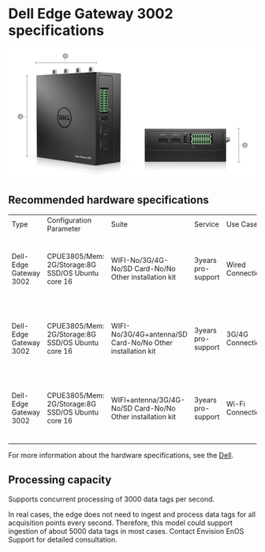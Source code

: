# Dell Edge Gateway 3002 specifications

![](media/image3000.png)

## Recommended hardware specifications


<table>
  <tr>
    <td>Type</td>
    <td>Configuration Parameter</td>
    <td>Suite</td>
    <td>Service</td>
    <td>Use Case</td>
    <td>Remark</td>
  </tr>
  <tr>
    <td>Dell-Edge   Gateway 3002</td>
    <td>CPUE3805/Mem:   2G/Storage:8G SSD/OS Ubuntu core 16</td>
    <td>WIFI-No/3G/4G-No/SD   Card-No/No Other installation kit</td>
    <td>3years   pro-support</td>
    <td>Wired   Connection</td>
    <td>Support   PoE Power Source, Power adapters need additional purchases.</td>
  </tr>
  <tr>
    <td>Dell-Edge   Gateway 3002</td>
    <td>CPUE3805/Mem:   2G/Storage:8G SSD/OS Ubuntu core 16</td>
    <td>WIFI-No/3G/4G+antenna/SD   Card-No/No Other installation kit</td>
    <td>3years   pro-support</td>
    <td>3G/4G   Connection</td>
    <td>Support   PoE Power Source, Power adapters need additional purchases.</td>
  </tr>
  <tr>
    <td>Dell-Edge   Gateway 3002</td>
    <td>CPUE3805/Mem:   2G/Storage:8G SSD/OS Ubuntu core 16</td>
    <td>WIFI+antenna/3G/4G-No/SD   Card-No/No Other installation kit</td>
    <td>3years   pro-support</td>
    <td>Wi-Fi   Connection</td>
    <td>Support   PoE Power Source, Power adapters need additional purchases.</td>
  </tr>
</table>


For more information about the hardware specifications, see the [Dell](https://www.dell.com/en-us/work/shop/cty/pdp/spd/dell-edge-gateway-3001/ctoi3002stdus?ref=1689_plt_title).

## Processing capacity

Supports concurrent processing of 3000 data tags per second.

In real cases, the edge does not need to ingest and process data tags for all acquisition points every second. Therefore, this model could support ingestion of about 5000 data tags in most cases. Contact Envision EnOS Support for detailed consultation.
